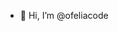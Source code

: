 - 👋 Hi, I’m @ofeliacode

<!---
ofeliacode/ofeliacode is a ✨ special ✨ repository because its `README.md` (this file) appears on your GitHub profile.
You can click the Preview link to take a look at your changes.
--->

